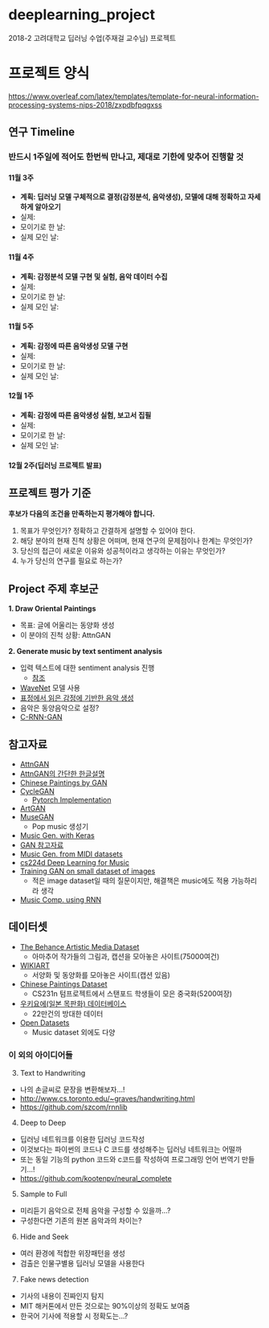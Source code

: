 # deeplearning_project
2018-2 고려대학교 딥러닝 수업(주재걸 교수님) 프로젝트

# 프로젝트 양식
https://www.overleaf.com/latex/templates/template-for-neural-information-processing-systems-nips-2018/zxpdbfpqgxss

## 연구 Timeline
### 반드시 1주일에 적어도 한번씩 만나고, 제대로 기한에 맞추어 진행할 것
#### 11월 3주
- **계획: 딥러닝 모델 구체적으로 결정(감정분석, 음악생성), 모델에 대해 정확하고 자세하게 알아오기**
- 실제: 
- 모이기로 한 날:
- 실제 모인 날:

#### 11월 4주
- **계획: 감정분석 모델 구현 및 실험, 음악 데이터 수집**
- 실제: 
- 모이기로 한 날:
- 실제 모인 날:

#### 11월 5주
- **계획: 감정에 따른 음악생성 모델 구현**
- 실제: 
- 모이기로 한 날:
- 실제 모인 날:

#### 12월 1주
- **계획: 감정에 따른 음악생성 실험, 보고서 집필**
- 실제: 
- 모이기로 한 날:
- 실제 모인 날:

#### 12월 2주(딥러닝 프로젝트 발표)


## 프로젝트 평가 기준
**후보가 다음의 조건을 만족하는지 평가해야 합니다.**
1. 목표가 무엇인가? 정확하고 간결하게 설명할 수 있어야 한다.
2. 해당 분야의 현재 진척 상황은 어떠며, 현재 연구의 문제점이나 한계는 무엇인가?
3. 당신의 접근이 새로운 이유와 성공적이라고 생각하는 이유는 무엇인가?
4. 누가 당신의 연구를 필요로 하는가?

## Project 주제 후보군

**1. Draw Oriental Paintings**
  - 목표: 글에 어울리는 동양화 생성
  - 이 분야의 진척 상황: AttnGAN 
  
**2. Generate music by text sentiment analysis**
- 입력 텍스트에 대한 sentiment analysis 진행
  - [참조](https://ratsgo.github.io/natural%20language%20processing/2017/08/16/deepNLP/#e-감성분류)
- [WaveNet](https://deepmind.com/blog/wavenet-generative-model-raw-audio/) 모델 사용
- [표정에서 읽은 감정에 기반한 음악 생성](http://www.scitepress.org/Papers/2018/65977/65977.pdf)
- 음악은 동양음악으로 설정?
- [C-RNN-GAN](https://medium.com/cindicator/music-generation-with-neural-networks-gan-of-the-week-b66d01e28200)

## 참고자료
- [AttnGAN](https://arxiv.org/pdf/1711.10485.pdf)
- [AttnGAN의 간단한 한글설명](https://blog.naver.com/PostView.nhn?blogId=blogstock&logNo=221189113859&parentCategoryNo=&categoryNo=&viewDate=&isShowPopularPosts=false&from=postView)
- [Chinese Paintings by GAN](http://cs231n.stanford.edu/reports/2017/pdfs/311.pdf)
- [CycleGAN](https://arxiv.org/pdf/1703.10593.pdf)
  - [Pytorch Implementation](https://github.com/junyanz/pytorch-CycleGAN-and-pix2pix)
- [ArtGAN](https://arxiv.org/pdf/1702.03410.pdf)
- [MuseGAN](https://salu133445.github.io/musegan/pdf/musegan-aaai2018-slides.pdf)
  - Pop music 생성기
- [Music Gen. with Keras](https://towardsdatascience.com/how-to-generate-music-using-a-lstm-neural-network-in-keras-68786834d4c5)
- [GAN 참고자료](https://github.com/nashory/gans-awesome-applications)
- [Music Gen. from MIDI datasets](https://neuro.cs.ut.ee/wp-content/uploads/2018/02/MIDI_music.pdf)
- [cs224d Deep Learning for Music](https://cs224d.stanford.edu/reports/allenh.pdf)
- [Training GAN on small dataset of images](https://stackoverflow.com/questions/48601991/training-gan-on-small-dataset-of-images)
  - 적은 image dataset일 때의 질문이지만, 해결책은 music에도 적용 가능하리라 생각
- [Music Comp. using RNN](https://web.stanford.edu/class/cs224n/reports/2762076.pdf)
## 데이터셋
- [The Behance Artistic Media Dataset](https://bam-dataset.org/)
  - 아마추어 작가들의 그림과, 캡션을 모아놓은 사이트(75000여건)
- [WIKIART](https://www.wikiart.org/en/wu-daozi)
  - 서양화 및 동양화를 모아놓은 사이트(캡션 있음)
- [Chinese Paintings Dataset](https://github.com/ychen93/Chinese-Painting-Dataset)
  - CS231n 텀프로젝트에서 스탠포드 학생들이 모은 중국화(5200여장)
- [우키요에(일본 목판화) 데이터베이스](https://ukiyo-e.org/)
  - 22만건의 방대한 데이터 
- [Open Datasets](https://skymind.ai/wiki/open-datasets)
  - Music dataset 외에도 다양
  
### 이 외의 아이디어들

3. Text to Handwriting
- 나의 손글씨로 문장을 변환해보자...!
- http://www.cs.toronto.edu/~graves/handwriting.html
- https://github.com/szcom/rnnlib

4. Deep to Deep
- 딥러닝 네트워크를 이용한 딥러닝 코드작성
- 이것보다는 파이썬의 코드나 C 코드를 생성해주는 딥러닝 네트워크는 어떨까
- 또는 동일 기능의 python 코드와 c코드를 작성하여 프로그래밍 언어 번역기 만들기...!
- https://github.com/kootenpv/neural_complete

5. Sample to Full
- 미리듣기 음악으로 전체 음악을 구성할 수 있을까...?
- 구성한다면 기존의 원본 음악과의 차이는?

6. Hide and Seek
- 여러 환경에 적합한 위장패턴을 생성
- 검출은 인물구별용 딥러닝 모델을 사용한다

7. Fake news detection
- 기사의 내용이 진짜인지 탐지
- MIT 해커톤에서 만든 것으로는 90%이상의 정확도 보여줌
- 한국어 기사에 적용할 시 정확도는...?
